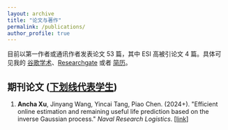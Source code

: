 ```yaml
---
layout: archive
title: "论文与著作"
permalink: /publications/
author_profile: true
---
```


目前以第一作者或通讯作者发表论文 53 篇，其中 ESI 高被引论文 4 篇。具体可见我的 <a href="{{site.author.googlescholar}}">谷歌学术</a>、<a href="{{site.author.researchgate}}">Researchgate</a> 或者
<a href="https://xu-ancha.github.io/cv/">简历</a>。

## 期刊论文 (<u>下划线代表学生</u>)

1. **Ancha Xu**, Jinyang Wang, Yincai Tang, Piao Chen. (2024+). "Efficient online estimation and remaining useful life prediction based on the inverse Gaussian process." *Naval Research Logistics*. [<a href="https://doi.org/10.1002/nav.22226">link</a>]
